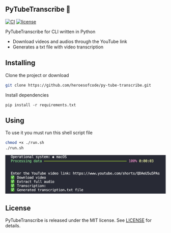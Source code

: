 ## PyTubeTranscribe 🐍

[![CI](https://github.com/heroesofcode/py-tube-transcribe/actions/workflows/CI.yml/badge.svg)](https://github.com/heroesofcode/py-tube-transcribe/actions/workflows/CI.yml)
[![license](http://img.shields.io/badge/license-MIT-blue.svg)](https://github.com/heroesofcode/py-tube-transcribe/blob/main/LICENSE)

PyTubeTranscribe for CLI written in Python

- Download videos and audios through the YouTube link
- Generates a txt file with video transcription

## Installing

Clone the project or download
```sh
git clone https://github.com/heroesofcode/py-tube-transcribe.git
```

Install dependencies
```
pip install -r requirements.txt
```

## Using

To use it you must run this shell script file
```sh
chmod +x ./run.sh
./run.sh
```

<img src="https://github.com/heroesofcode/py-tube-transcribe/blob/main/assets/cli.png">

## License

PyTubeTranscribe is released under the MIT license. See [LICENSE](https://github.com/heroesofcode/py-tube-transcribe/blob/main/LICENSE) for details.
